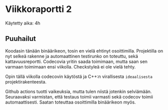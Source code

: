 # Viikkoraportti 2

Käytetty aika: 4h

## Puuhailut
Koodasin tänään binäärikeon, tosin en vielä ehtinyt osoittimilla. Projektilla
on nyt selkeä rakenne ja automaattinen testirunko on toteuttu, sekä kattavuusreportti. Codecovia yritin saada
toimimaan, mutta saan sen varmaan toimimaan ensi viikolla. Checkstyleä ei ole
vielä tehty.

Opin tällä viikolla codecovin käytöstä ja C++:n virallisesta `ideaalisesta` projektirakenteesta.

Github actions tuotti vaikeuksia, mutta tulen niistä jotenkin selviämään.
Seuraavaksi varmistan, että testaus toimii varmasti sekä codecov toimii automaattisesti.
Saatan toteuttaa osoittimilla binäärikeon myös.
